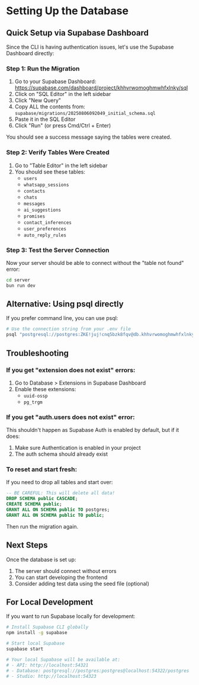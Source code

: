# Setting Up the Database

## Quick Setup via Supabase Dashboard

Since the CLI is having authentication issues, let's use the Supabase Dashboard directly:

### Step 1: Run the Migration

1. Go to your Supabase Dashboard: https://supabase.com/dashboard/project/khhvrwomoghmwhfxlnky/sql
2. Click on "SQL Editor" in the left sidebar
3. Click "New Query"
4. Copy ALL the contents from: `supabase/migrations/20250806092049_initial_schema.sql`
5. Paste it in the SQL Editor
6. Click "Run" (or press Cmd/Ctrl + Enter)

You should see a success message saying the tables were created.

### Step 2: Verify Tables Were Created

1. Go to "Table Editor" in the left sidebar
2. You should see these tables:
   - `users`
   - `whatsapp_sessions`
   - `contacts`
   - `chats`
   - `messages`
   - `ai_suggestions`
   - `promises`
   - `contact_inferences`
   - `user_preferences`
   - `auto_reply_rules`

### Step 3: Test the Server Connection

Now your server should be able to connect without the "table not found" error:

```bash
cd server
bun run dev
```

## Alternative: Using psql directly

If you prefer command line, you can use psql:

```bash
# Use the connection string from your .env file
psql "postgresql://postgres:ZKE!juj!cnq5bzk8fqv@db.khhvrwomoghmwhfxlnky.supabase.co:5432/postgres" -f supabase/migrations/20250806092049_initial_schema.sql
```

## Troubleshooting

### If you get "extension does not exist" errors:

1. Go to Database > Extensions in Supabase Dashboard
2. Enable these extensions:
   - `uuid-ossp`
   - `pg_trgm`

### If you get "auth.users does not exist" error:

This shouldn't happen as Supabase Auth is enabled by default, but if it does:
1. Make sure Authentication is enabled in your project
2. The auth schema should already exist

### To reset and start fresh:

If you need to drop all tables and start over:

```sql
-- BE CAREFUL: This will delete all data!
DROP SCHEMA public CASCADE;
CREATE SCHEMA public;
GRANT ALL ON SCHEMA public TO postgres;
GRANT ALL ON SCHEMA public TO public;
```

Then run the migration again.

## Next Steps

Once the database is set up:

1. The server should connect without errors
2. You can start developing the frontend
3. Consider adding test data using the seed file (optional)

## For Local Development

If you want to run Supabase locally for development:

```bash
# Install Supabase CLI globally
npm install -g supabase

# Start local Supabase
supabase start

# Your local Supabase will be available at:
# - API: http://localhost:54321
# - Database: postgresql://postgres:postgres@localhost:54322/postgres
# - Studio: http://localhost:54323
```